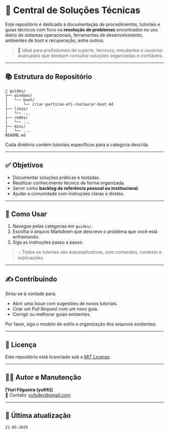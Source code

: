 # 🧰 Central de Soluções Técnicas

Este repositório é dedicado à documentação de procedimentos, tutoriais e guias técnicos com foco na **resolução de problemas** encontrados no uso diário de sistemas operacionais, ferramentas de desenvolvimento, ambientes de boot e recuperação, entre outros.

> 🔧 Ideal para profissionais de suporte, técnicos, estudantes e usuários avançados que desejam consultar soluções organizadas e confiáveis.

---

## 📚 Estrutura do Repositório

```
📁 guides/
├── windows/
│   └── boot/
|       └── criar-particao-efi-restaurar-boot.md
├── linux/
│   └── ...
├── redes/
│   └── ...
├── misc/
│   └── ...
README.md
```

Cada diretório contém tutoriais específicos para a categoria descrita.

---

## ✅ Objetivos

- Documentar soluções práticas e testadas.
- Reutilizar conhecimento técnico de forma organizada.
- Servir como **backlog de referência pessoal ou institucional**.
- Ajudar a comunidade com instruções claras e diretas.

---

## 🧭 Como Usar

1. Navegue pelas categorias em `guides/`.
2. Escolha o arquivo Markdown que descreve o problema que você está enfrentando.
3. Siga as instruções passo a passo.

> 💡 Todos os tutoriais são autoexplicativos, com comandos, contexto e explicações.

---

## ✍️ Contribuindo

Sinta-se à vontade para:
- Abrir uma *Issue* com sugestões de novos tutoriais.
- Criar um *Pull Request* com um novo guia.
- Corrigir ou melhorar guias existentes.

Por favor, siga o modelo de estilo e organização dos arquivos existentes.

---

## 📄 Licença

Este repositório está licenciado sob a [MIT License](LICENSE).

---

## 🙋‍♂️ Autor e Manutenção

**[Yuri Filgueira (yufifi)]**  
📧 Contato: yufsdev@gmail.com  

---

## 📅 Última atualização

`21-05-2025`
